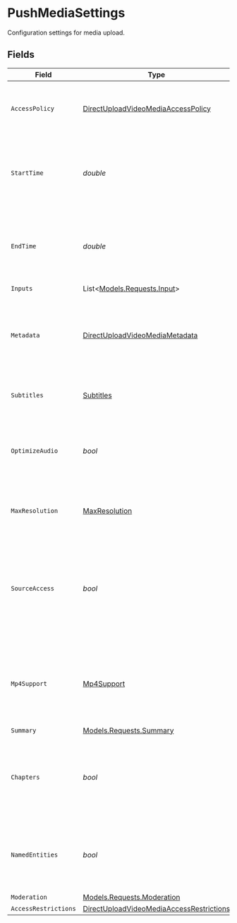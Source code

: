 # PushMediaSettings

Configuration settings for media upload.


## Fields

| Field                                                                                                                                     | Type                                                                                                                                      | Required                                                                                                                                  | Description                                                                                                                               | Example                                                                                                                                   |
| ----------------------------------------------------------------------------------------------------------------------------------------- | ----------------------------------------------------------------------------------------------------------------------------------------- | ----------------------------------------------------------------------------------------------------------------------------------------- | ----------------------------------------------------------------------------------------------------------------------------------------- | ----------------------------------------------------------------------------------------------------------------------------------------- |
| `AccessPolicy`                                                                                                                            | [DirectUploadVideoMediaAccessPolicy](../../Models/Requests/DirectUploadVideoMediaAccessPolicy.md)                                         | :heavy_check_mark:                                                                                                                        | Determines if access to the streamed content is kept private or available to all.                                                         | public                                                                                                                                    |
| `StartTime`                                                                                                                               | *double*                                                                                                                                  | :heavy_minus_sign:                                                                                                                        | Start time indicates where encoding should begin within the video file, in seconds.                                                       | 0                                                                                                                                         |
| `EndTime`                                                                                                                                 | *double*                                                                                                                                  | :heavy_minus_sign:                                                                                                                        | End time indicates where encoding should end within the video file, in seconds.                                                           | 60                                                                                                                                        |
| `Inputs`                                                                                                                                  | List<[Models.Requests.Input](../../Models/Requests/Input.md)>                                                                             | :heavy_minus_sign:                                                                                                                        | N/A                                                                                                                                       |                                                                                                                                           |
| `Metadata`                                                                                                                                | [DirectUploadVideoMediaMetadata](../../Models/Requests/DirectUploadVideoMediaMetadata.md)                                                 | :heavy_minus_sign:                                                                                                                        | Tag a video in "key" : "value" pairs for searchable metadata. Maximum 10 entries, 255 characters each.                                    | {<br/>"key1": "value1"<br/>}                                                                                                              |
| `Subtitles`                                                                                                                               | [Subtitles](../../Models/Requests/Subtitles.md)                                                                                           | :heavy_minus_sign:                                                                                                                        | Generates subtitle files for audio/video files.<br/>                                                                                      |                                                                                                                                           |
| `OptimizeAudio`                                                                                                                           | *bool*                                                                                                                                    | :heavy_minus_sign:                                                                                                                        | Enhance the quality and volume of the audio track. This is available for pre-recorded content only.<br/>                                  | true                                                                                                                                      |
| `MaxResolution`                                                                                                                           | [MaxResolution](../../Models/Requests/MaxResolution.md)                                                                                   | :heavy_minus_sign:                                                                                                                        | Determines the highest quality resolution available.<br/>                                                                                 | 1080p                                                                                                                                     |
| `SourceAccess`                                                                                                                            | *bool*                                                                                                                                    | :heavy_minus_sign:                                                                                                                        | The sourceAccess parameter determines whether the original media file is accessible. Set to true to enable access or false to restrict it | true                                                                                                                                      |
| `Mp4Support`                                                                                                                              | [Mp4Support](../../Models/Requests/Mp4Support.md)                                                                                         | :heavy_minus_sign:                                                                                                                        | Generates MP4 video up to 4K ("capped_4k"), m4a audio only ("audioOnly"), or both for offline viewing.<br/>                               | capped_4k                                                                                                                                 |
| `Summary`                                                                                                                                 | [Models.Requests.Summary](../../Models/Requests/Summary.md)                                                                               | :heavy_minus_sign:                                                                                                                        | N/A                                                                                                                                       |                                                                                                                                           |
| `Chapters`                                                                                                                                | *bool*                                                                                                                                    | :heavy_minus_sign:                                                                                                                        | Enable or disable the chapters feature for the media. Set to `true` to enable chapters or `false` to disable.<br/>                        | true                                                                                                                                      |
| `NamedEntities`                                                                                                                           | *bool*                                                                                                                                    | :heavy_minus_sign:                                                                                                                        | Enable or disable named entity extraction. Set to `true` to enable or `false` to disable.<br/>                                            | true                                                                                                                                      |
| `Moderation`                                                                                                                              | [Models.Requests.Moderation](../../Models/Requests/Moderation.md)                                                                         | :heavy_minus_sign:                                                                                                                        | N/A                                                                                                                                       |                                                                                                                                           |
| `AccessRestrictions`                                                                                                                      | [DirectUploadVideoMediaAccessRestrictions](../../Models/Requests/DirectUploadVideoMediaAccessRestrictions.md)                             | :heavy_minus_sign:                                                                                                                        | N/A                                                                                                                                       |                                                                                                                                           |